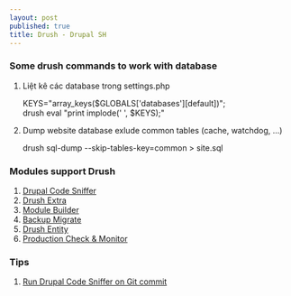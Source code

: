 ```yaml
---
layout: post
published: true
title: Drush - Drupal SH
---
```


### Some drush commands to work with database

1. Liệt kê các database trong settings.php

	KEYS="array_keys(\$GLOBALS&#91;'databases'&#93;&#91;default&#93;)";<br />
    drush eval "print implode(' ', $KEYS);"

1. Dump website database exlude common tables (cache, watchdog, …)

    drush sql-dump --skip-tables-key=common > site.sql

### Modules support Drush

1. [Drupal Code Sniffer](http://drupal.org/project/drupalcs "")
1. [Drush Extra](http://drupal.org/project/drush_extras "")
1. [Module Builder](http://drupal.org/project/module_builder "")
1. [Backup Migrate](http://drupal.org/project/backup_migrate "")
1. [Drush Entity](http://drupal.org/project/drush_entity "")
1. [Production Check & Monitor](http://drupal.org/project/prod_check "")

### Tips

1. [Run Drupal Code Sniffer on Git commit](https://github.com/unn/hooker/blob/master/bin/pre-commit.2drupal-codesniff "")
